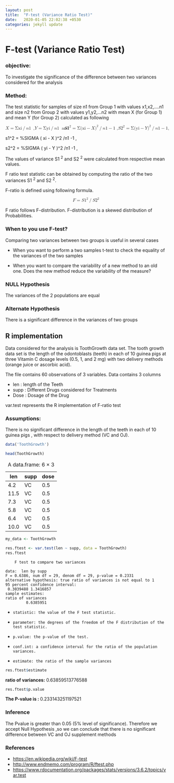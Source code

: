 ```yaml
---
layout: post
title:  "F-test (Variance Ratio Test)"
date:   2020-01-05 22:02:38 +0530
categories: jekyll update
---
```

# F-test (Variance Ratio Test) 

### objective:

To investigate the significance of the difference between two variances considered for the analysis

### Method:


The test statistic for samples of size n1 from Group 1 with values x1,x2,....n1 and size n2 from Group 2 with values y1,y2,...n2 with mean X (for Group 1) and  mean Y (for Group 2) calculated as following

<?xml version="1.0" encoding="UTF-8"?>

<math xmlns="http://www.w3.org/1998/Math/MathML">
 <semantics>
  <mrow>
   <mrow>
    <mi>X</mi>
    <mo stretchy="false">=</mo>
    <mi mathvariant="normal">Σ</mi>
   </mrow>
   <mrow>
    <mi mathvariant="italic">xi</mi>
    <mo stretchy="false">/</mo>
    <mi>n</mi>
   </mrow>
   <mn>1</mn>
   <mpadded lspace = "0.5em" width = "+0.8em">
   <mi>, </mi>
   </mpadded>
   <mrow>
    <mi>Y</mi>
    <mo stretchy="false">=</mo>
    <mi mathvariant="normal">Σ</mi>
   </mrow>
   <mrow>
    <mi mathvariant="italic">yi</mi>
    <mo stretchy="false">/</mo>
    <mi>n</mi>
   </mrow>
   <mn>1</mn>
   <mspace linebreak='newline' />
   <mspace linebreak='newline' />
  <mspace linebreak='newline' />
  <mpadded lspace = "0.3em" width = "+0.6em">
   <mo linebreak='newline' linebreakstyle='after'>and </mo>
   </mpadded>
   <mspace linebreak='newline' />
  <mi>S</mi>
   <mrow>
    <msup>
     <mn>1</mn>
     <mn>2</mn>
    </msup>
    <mo stretchy="false">=</mo>
    <mi mathvariant="normal">Σ</mi>
   </mrow>
   <mrow>
    <msup>
     <mrow>
      <mo fence="true" stretchy="false">(</mo>
      <mrow>
       <mrow>
        <mi mathvariant="italic">xi</mi>
        <mo stretchy="false">−</mo>
        <mi>X</mi>
       </mrow>
      </mrow>
      <mo fence="true" stretchy="false">)</mo>
     </mrow>
     <mn>2</mn>
    </msup>
    <mo stretchy="false">/</mo>
    <mi>n</mi>
   </mrow>
   <mrow>
    <mn>1</mn>
    <mo stretchy="false">−</mo>
    <mn>1</mn>
   </mrow>
   <mpadded lspace = "0.3em" width = "+0.6em">
   <mi>,</mi>
   </mpadded>
   <mi>S</mi>
   <mrow>
    <msup>
     <mn>2</mn>
     <mn>2</mn>
    </msup>
    <mo stretchy="false">=</mo>
    <mi mathvariant="normal">Σ</mi>
   </mrow>
   <mrow>
    <msup>
     <mrow>
      <mo fence="true" stretchy="false">(</mo>
      <mrow>
       <mrow>
        <mi mathvariant="italic">yi</mi>
        <mo stretchy="false">−</mo>
        <mi>Y</mi>
       </mrow>
      </mrow>
      <mo fence="true" stretchy="false">)</mo>
     </mrow>
     <mn>2</mn>
    </msup>
    <mo stretchy="false">/</mo>
    <mi>n</mi>
   </mrow>
   <mrow>
    <mn>1</mn>
    <mo stretchy="false">−</mo>
    <mn>1</mn>
   </mrow>
   <mi>,</mi>
  </mrow>
  <annotation encoding="StarMath 5.0">x =%SIGMA xi / n1 ,                y =%SIGMA yi / n1


 s1^2 = %SIGMA ( xi - X )^2 /n1 -1 ,
 
 s2^2 = %SIGMA ( yi - Y )^2 /n1 -1 ,
 
 </annotation>
 </semantics>
</math>

The values of  variance S1 <sup>2</sup> and S2 <sup>2</sup>       were calculated from respective mean values.

F ratio test statistic can be obtained by computing the ratio of the two variances S1 <sup>2</sup> and S2 <sup>2</sup>.

F-ratio is defined using following formula.

<?xml version="1.0" encoding="UTF-8"?>
<math xmlns="http://www.w3.org/1998/Math/MathML" display="block">
 <semantics>
  <mrow>
   <mrow>
    <mi>F</mi>
    <mo stretchy="false">=</mo>
    <mi>S</mi>
   </mrow>
   <mrow>
    <msup>
     <mn>1</mn>
     <mn>2</mn>
    </msup>
    <mo stretchy="false">/</mo>
    <mi>S</mi>
   </mrow>
   <msup>
    <mn>2</mn>
    <mn>2</mn>
   </msup>
  </mrow>
  <annotation encoding="StarMath 5.0">F = S1^2/S2^2</annotation>
 </semantics>
</math>

F ratio follows F-distribution. F-distribution is a skewed distribution of Probabilities.

### When to you use F-test?

Comparing two variances between two groups is useful in several cases

- When you want to perform a two samples t-test to check the equality of the variances of the two samples

- When you want to compare the variability of a new method to an old one. Does the new method reduce the variability of the measure?

### NULL Hypothesis

The variances of the 2 populations are equal

### Alternate Hypothesis

There is a significant difference in the variances of two groups

## R implementation 

Data considered for the analysis is ToothGrowth data set. The tooth growth data set is the length of the odontoblasts (teeth) in each of 10 guinea pigs at three Vitamin C dosage levels (0.5, 1, and 2 mg) with two delivery methods (orange juice or ascorbic acid).

The file contains 60 observations of 3 variables. Data contains 3 columns 

- len : length of the Teeth
- supp : Different Drugs considered for Treatments
- Dose : Dosage of the Drug

var.test represents the R implementation of F-ratio test

### Assumptions:

There is no significant difference in the length of the teeth in each of 10 guinea pigs , with respect to delivery method (VC and OJ).

```R
data('ToothGrowth')
```


```R
head(ToothGrowth)
```


<table>
<caption>A data.frame: 6 × 3</caption>
<thead>
	<tr><th scope="col">len</th><th scope="col">supp</th><th scope="col">dose</th></tr>
</thead>
<tbody>
	<tr><td> 4.2</td><td>VC</td><td>0.5</td></tr>
	<tr><td>11.5</td><td>VC</td><td>0.5</td></tr>
	<tr><td> 7.3</td><td>VC</td><td>0.5</td></tr>
	<tr><td> 5.8</td><td>VC</td><td>0.5</td></tr>
	<tr><td> 6.4</td><td>VC</td><td>0.5</td></tr>
	<tr><td>10.0</td><td>VC</td><td>0.5</td></tr>
</tbody>
</table>




```R
my_data <- ToothGrowth
```


```R
res.ftest <- var.test(len ~ supp, data = ToothGrowth)
res.ftest
```


    
    	F test to compare two variances
    
    data:  len by supp
    F = 0.6386, num df = 29, denom df = 29, p-value = 0.2331
    alternative hypothesis: true ratio of variances is not equal to 1
    95 percent confidence interval:
     0.3039488 1.3416857
    sample estimates:
    ratio of variances 
             0.6385951 





-     statistic: the value of the F test statistic.
-     parameter: the degrees of the freedom of the F distribution of the test statistic.
-     p.value: the p-value of the test.
-     conf.int: a confidence interval for the ratio of the population variances.
-     estimate: the ratio of the sample variances




```R
res.ftest$estimate
```


<strong>ratio of variances:</strong> 0.63859513776588



```R
res.ftest$p.value
```


<strong>The P-value is : </strong> 0.233143251197521

### Inference

The Pvalue is greater than 0.05 (5% level of significance). Therefore we accept Null Hypothesis ,so we can conclude that there is no significant difference between VC and OJ supplement methods

### References

- https://en.wikipedia.org/wiki/F-test
- http://www.endmemo.com/program/R/ftest.php
- https://www.rdocumentation.org/packages/stats/versions/3.6.2/topics/var.test

